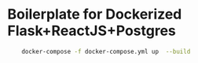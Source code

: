 # Boilerplate for Dockerized Flask+ReactJS+Postgres


```bash
    docker-compose -f docker-compose.yml up  --build
```